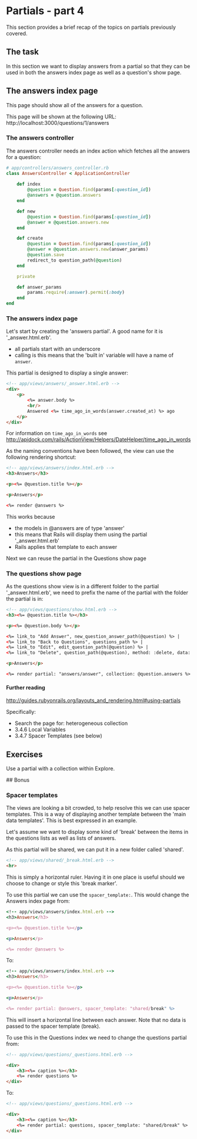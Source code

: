 # Partials - part 4 

This section provides a brief recap of the topics on partials previously covered.

## The task
In this section we want to display answers from a partial so that they can be used in both the answers index page as well as a question's show page.

## The answers index page

This page should show all of the answers for a question. 

This page will be shown at the following URL: http://localhost:3000/questions/1/answers

### The answers controller

The answers controller needs an index action which fetches all the answers for a question:

```ruby
# app/controllers/answers_controller.rb
class AnswersController < ApplicationController
	
	def index
		@question = Question.find(params[:question_id])
		@answers = @question.answers
	end

	def new
	  	@question = Question.find(params[:question_id])
	  	@answer = @question.answers.new
	end

	def create
	  	@question = Question.find(params[:question_id])
	  	@answer = @question.answers.new(answer_params)
	  	@question.save
	    redirect_to question_path(@question)
	end

	private 

	def answer_params
		params.require(:answer).permit(:body)
	end
end
```

### The answers index page

Let's start by creating the 'answers partial'. A good name for it is '_answer.html.erb'.
* all partials start with an underscore
* calling is this means that the 'built in' variable will have a name of `answer`.

This partial is designed to display a single answer:

```html
<!-- app/views/answers/_answer.html.erb -->
<div>
	<p>
		<%= answer.body %>
		<br/>
		Answered <%= time_ago_in_words(answer.created_at) %> ago
	</p>
</div>
```

For information on `time_ago_in_words` see http://apidock.com/rails/ActionView/Helpers/DateHelper/time_ago_in_words

As the naming conventions have been followed, the view can use the following rendering shortcut:

```html
<!-- app/views/answers/index.html.erb -->
<h3>Answers</h3>

<p><%= @question.title %></p>

<p>Answers</p>

<%= render @answers %>
```

This works because
* the models in @answers are of type 'answer'
* this means that Rails will display them using the partial '_answer.html.erb'
* Rails applies that template to each answer

Next we can reuse the partial in the Questions show page

### The questions show page

As the questions show view is in a different folder to the partial '_answer.html.erb', we need to prefix the name of the partial with the folder the partial is in:

```html
<!-- app/views/questions/show.html.erb -->
<h3><%= @question.title %></h3>

<p><%= @question.body %></p>

<%= link_to "Add Answer", new_question_answer_path(@question) %> | 
<%= link_to "Back to Questions", questions_path %> | 
<%= link_to "Edit", edit_question_path(@question) %> | 
<%= link_to "Delete", question_path(@question), method: :delete, data: {confirm: "Would you like to delete this?"} %>

<p>Answers</p>

<%= render partial: "answers/answer", collection: @question.answers %>
```

#### Further reading
http://guides.rubyonrails.org/layouts_and_rendering.html#using-partials

Specifically: 
* Search the page for: heterogeneous collection
* 3.4.6 Local Variables
* 3.4.7 Spacer Templates (see below)


## Exercises

Use a partial with a collection within Explore.


## Bonus

### Spacer templates

The views are looking a bit crowded, to help resolve this we can use spacer templates. This is a way of displaying another template between the 'main data templates'. This is best expressed in an example. 

Let's assume we want to display some kind of 'break' between the items in the questions lists as well as lists of answers.

As this partial will be shared, we can put it in a new folder called 'shared'.

```html
<!-- app/views/shared/_break.html.erb -->
<hr>
```
This is simply a horizontal ruler. Having it in one place is useful should we choose to change or style this 'break marker'.

To use this partial we can use the `spacer_template:`. This would change the Answers index page from: 

```ruby
<!-- app/views/answers/index.html.erb -->
<h3>Answers</h3>

<p><%= @question.title %></p>

<p>Answers</p>

<%= render @answers %>
```
To: 

```ruby
<!-- app/views/answers/index.html.erb -->
<h3>Answers</h3>

<p><%= @question.title %></p>

<p>Answers</p>

<%= render partial: @answers, spacer_template: "shared/break" %>
```

This will insert a horizontal line between each answer. Note that no data is passed to the spacer template (break).

To use this in the Questions index we need to change the questions partial from:

```html
<!-- app/views/questions/_questions.html.erb -->

<div>
	<h3><%= caption %></h3> 
	<%= render questions %>  
</div>

```

To:

```html
<!-- app/views/questions/_questions.html.erb -->

<div>
	<h3><%= caption %></h3> 
	<%= render partial: questions, spacer_template: "shared/break" %>  
</div>
```
